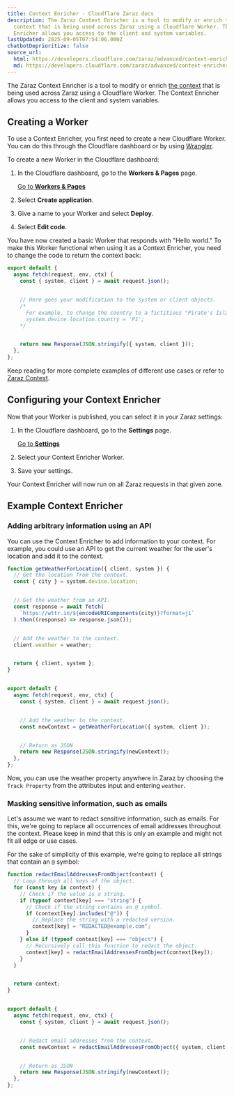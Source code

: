 ```yaml
---
title: Context Enricher · Cloudflare Zaraz docs
description: The Zaraz Context Enricher is a tool to modify or enrich the
  context that is being used across Zaraz using a Cloudflare Worker. The Context
  Enricher allows you access to the client and system variables.
lastUpdated: 2025-09-05T07:54:06.000Z
chatbotDeprioritize: false
source_url:
  html: https://developers.cloudflare.com/zaraz/advanced/context-enricher/
  md: https://developers.cloudflare.com/zaraz/advanced/context-enricher/index.md
---
```


The Zaraz Context Enricher is a tool to modify or enrich [the context](https://developers.cloudflare.com/zaraz/reference/context/) that is being used across Zaraz using a Cloudflare Worker. The Context Enricher allows you access to the client and system variables.

## Creating a Worker

To use a Context Enricher, you first need to create a new Cloudflare Worker. You can do this through the Cloudflare dashboard or by using [Wrangler](https://developers.cloudflare.com/workers/get-started/guide/).

To create a new Worker in the Cloudflare dashboard:

1. In the Cloudflare dashboard, go to the **Workers & Pages** page.

   [Go to **Workers & Pages**](https://dash.cloudflare.com/?to=/:account/workers-and-pages)

2. Select **Create application**.

3. Give a name to your Worker and select **Deploy**.

4. Select **Edit code**.

You have now created a basic Worker that responds with "Hello world." To make this Worker functional when using it as a Context Enricher, you need to change the code to return the context back:

```js
export default {
  async fetch(request, env, ctx) {
    const { system, client } = await request.json();


    // Here goes your modification to the system or client objects.
    /*
      For example, to change the country to a fictitious "Pirate's Island" ("PI"), use:
      system.device.location.country = 'PI';
    */


    return new Response(JSON.stringify({ system, client }));
  },
};
```

Keep reading for more complete examples of different use cases or refer to [Zaraz Context](https://developers.cloudflare.com/zaraz/reference/context/).

## Configuring your Context Enricher

Now that your Worker is published, you can select it in your Zaraz settings:

1. In the Cloudflare dashboard, go to the **Settings** page.

   [Go to **Settings**](https://dash.cloudflare.com/?to=/:account/tag-management/settings)

2. Select your Context Enricher Worker.

3. Save your settings.

Your Context Enricher will now run on all Zaraz requests in that given zone.

## Example Context Enricher

### Adding arbitrary information using an API

You can use the Context Enricher to add information to your context. For example, you could use an API to get the current weather for the user's location and add it to the context.

```js
function getWeatherForLocation({ client, system }) {
  // Get the location from the context.
  const { city } = system.device.location;


  // Get the weather from an API.
  const response = await fetch(
    `https://wttr.in/${encodeURIComponents(city)}?format=j1`
  ).then((response) => response.json());


  // Add the weather to the context.
  client.weather = weather;


  return { client, system };
}


export default {
  async fetch(request, env, ctx) {
    const { system, client } = await request.json();


    // Add the weather to the context.
    const newContext = getWeatherForLocation({ system, client });


    // Return as JSON
    return new Response(JSON.stringify(newContext));
  },
};
```

Now, you can use the weather property anywhere in Zaraz by choosing the `Track Property` from the attributes input and entering `weather`.

### Masking sensitive information, such as emails

Let's assume we want to redact sensitive information, such as emails. For this, we're going to replace all occurrences of email addresses throughout the context. Please keep in mind that this is only an example and might not fit all edge or use cases.

For the sake of simplicity of this example, we're going to replace all strings that contain an `@` symbol:

```js
function redactEmailAddressesFromObject(context) {
  // Loop through all keys of the object.
  for (const key in context) {
    // Check if the value is a string.
    if (typeof context[key] === "string") {
      // Check if the string contains an @ symbol.
      if (context[key].includes("@")) {
        // Replace the string with a redacted version.
        context[key] = "REDACTED@example.com";
      }
    } else if (typeof context[key] === "object") {
      // Recursively call this function to redact the object.
      context[key] = redactEmailAddressesFromObject(context[key]);
    }
  }


  return context;
}


export default {
  async fetch(request, env, ctx) {
    const { system, client } = await request.json();


    // Redact email addresses from the context.
    const newContext = redactEmailAddressesFromObject({ system, client });


    // Return as JSON
    return new Response(JSON.stringify(newContext));
  },
};
```
